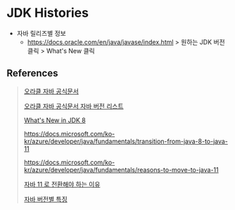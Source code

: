 # JDK Histories

- 자바 릴리즈별 정보
  - https://docs.oracle.com/en/java/javase/index.html > 원하는 JDK 버전 클릭 > What's New 클릭


## References

> [오라클 자바 공식문서](http://docs.oracle.com/javase/)
> 
> [오라클 자바 공식문서 자바 버전 리스트](https://docs.oracle.com/en/java/javase/index.html)
>
> [What's New in JDK 8](https://www.oracle.com/java/technologies/javase/8-whats-new.html)
>
> https://docs.microsoft.com/ko-kr/azure/developer/java/fundamentals/transition-from-java-8-to-java-11
>
> https://docs.microsoft.com/ko-kr/azure/developer/java/fundamentals/reasons-to-move-to-java-11
> 
> [자바 11 로 전환해야 하는 이유](https://okky.kr/article/784365)
> 
> [자바 버전별 특징](https://www.skyer9.pe.kr/wordpress/?p=287)
